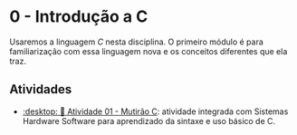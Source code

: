 # 0 - Introdução a C

Usaremos a linguagem *C* nesta disciplina. O primeiro módulo é para familiarização com essa linguagem nova e os conceitos diferentes que ela traz. 

## Atividades

- [:desktop: :book: Atividade 01 - Mutirão C](https://insper.github.io/Labs-de-C): atividade integrada com Sistemas Hardware Software para aprendizado da sintaxe e uso básico de C. 
<!-- - [:desktop: Atividade 02 - Alocação de memória](malloc.md): o equivalente ao `new` de Java e à criação de listas/dicts/instâncias de Classes em Python
- [:desktop: Atividade 03 - Estruturas de Dados em C](adt-c.md): criação de um vetor dinâmico em *C* -->
